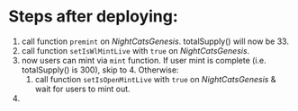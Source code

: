 # Steps after deploying:

1. call function `premint` on *NightCatsGenesis*. totalSupply() will now be 33.
2. call function `setIsWlMintLive` with `true` on *NightCatsGenesis*.
3. now users can mint via `mint` function. If user mint is complete (i.e. totalSupply() is 300), skip to 4. Otherwise:
   1. call function `setIsOpenMintLive` with `true` on *NightCatsGenesis* & wait for users to mint out.
4. 
